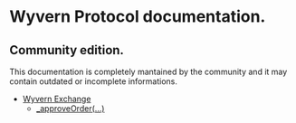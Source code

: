 # <b>Wyvern Protocol</b> documentation.

## Community edition.

This documentation is completely mantained by the community and it may contain outdated or incomplete informations.

- [Wyvern Exchange](./contracts/Wyvern_Exchange.md)
  - [_approveOrder(...)](./contracts/Wyvern_Exchange.md#_approveOrder(...))